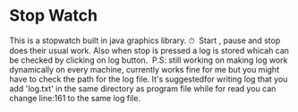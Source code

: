 # Stop Watch
This is a stopwatch built in java graphics library. ⏱
![]()
Start , pause and stop does their usual work. Also when stop is pressed a log is stored whicah can be checked by clicking on log button.
![]()
P.S: still working on making log work dynamically on every machine, currently works fine for me but you might have to check the path for the log file. It's suggestedfor writing log that you add 'log.txt' in the same directory as program file while for read you can change line:161 to the same log file.
